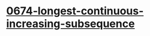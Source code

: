 # [0674-longest-continuous-increasing-subsequence](https://leetcode.com/problems/longest-continuous-increasing-subsequence)